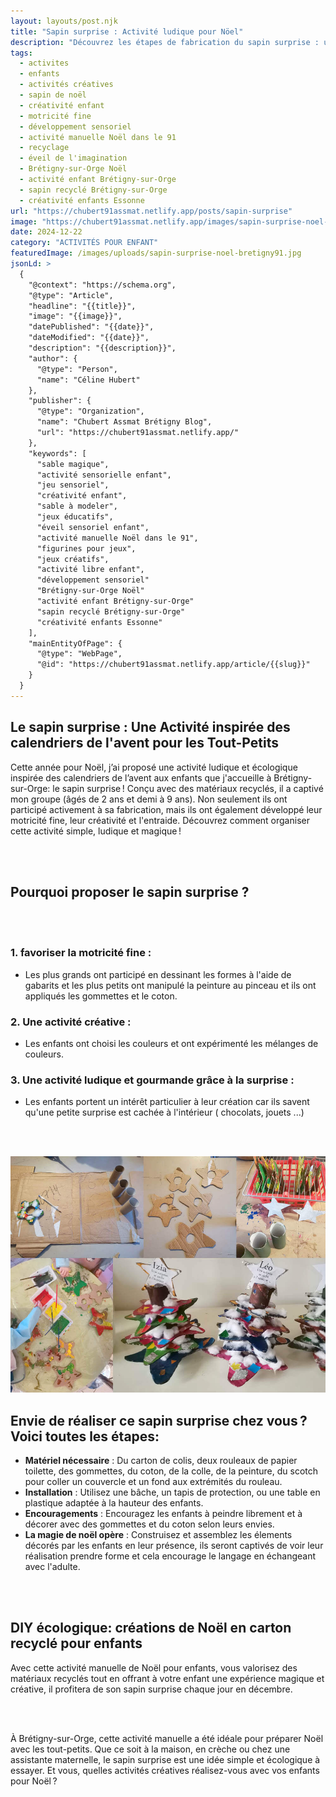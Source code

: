 ```yaml
---
layout: layouts/post.njk
title: "Sapin surprise : Activité ludique pour Nöel"
description: "Découvrez les étapes de fabrication du sapin surprise : une activité sensorielle et créative idéale pour les tout-petits pour noël, favorisant la motricité fine par la manipulation de gommettes, de coton et de peinture."
tags: 
  - activites
  - enfants
  - activités créatives
  - sapin de noël
  - créativité enfant
  - motricité fine
  - développement sensoriel
  - activité manuelle Noël dans le 91
  - recyclage
  - éveil de l'imagination
  - Brétigny-sur-Orge Noël
  - activité enfant Brétigny-sur-Orge
  - sapin recyclé Brétigny-sur-Orge
  - créativité enfants Essonne
url: "https://chubert91assmat.netlify.app/posts/sapin-surprise"
image: "https://chubert91assmat.netlify.app/images/sapin-surprise-noel-bretigny91.jpg"
date: 2024-12-22
category: "ACTIVITÉS POUR ENFANT"
featuredImage: /images/uploads/sapin-surprise-noel-bretigny91.jpg
jsonLd: >
  {
    "@context": "https://schema.org",
    "@type": "Article",
    "headline": "{{title}}",
    "image": "{{image}}",
    "datePublished": "{{date}}",
    "dateModified": "{{date}}",
    "description": "{{description}}",
    "author": {
      "@type": "Person",
      "name": "Céline Hubert"
    },
    "publisher": {
      "@type": "Organization",
      "name": "Chubert Assmat Brétigny Blog",
      "url": "https://chubert91assmat.netlify.app/"
    },
    "keywords": [
      "sable magique", 
      "activité sensorielle enfant", 
      "jeu sensoriel", 
      "créativité enfant", 
      "sable à modeler", 
      "jeux éducatifs", 
      "éveil sensoriel enfant", 
      "activité manuelle Noël dans le 91", 
      "figurines pour jeux", 
      "jeux créatifs", 
      "activité libre enfant", 
      "développement sensoriel"
      "Brétigny-sur-Orge Noël"
      "activité enfant Brétigny-sur-Orge"
      "sapin recyclé Brétigny-sur-Orge"
      "créativité enfants Essonne"
    ],
    "mainEntityOfPage": {
      "@type": "WebPage",
      "@id": "https://chubert91assmat.netlify.app/article/{{slug}}"
    }
  }
---
```



## **Le sapin surprise : Une Activité inspirée des calendriers de l'avent pour les Tout-Petits**
Cette année pour Noël, j’ai proposé une activité ludique et écologique inspirée des calendriers de l’avent aux enfants que j'accueille à Brétigny-sur-Orge: le sapin surprise ! Conçu avec des matériaux recyclés, il a captivé mon groupe (âgés de 2 ans et demi à 9 ans). Non seulement ils ont participé activement à sa fabrication, mais ils ont également développé leur motricité fine, leur créativité et l'entraide. Découvrez comment organiser cette activité simple, ludique et magique !


<br><br>


## **Pourquoi proposer le sapin surprise ?**


<br><br>


### **1. favoriser la motricité fine :**
- Les plus grands ont participé en dessinant les formes à l'aide de gabarits et les plus petits ont manipulé la peinture au pinceau et ils ont appliqués les gommettes et le coton.

### **2. Une activité créative  :**
- Les enfants ont choisi les couleurs et ont expérimenté les mélanges de couleurs.

### **3. Une activité ludique et gourmande grâce à la surprise  :**
- Les enfants portent un intérêt particulier à leur création car ils savent qu'une petite surprise est cachée à l'intérieur ( chocolats, jouets ...) 


<br><br>


![Découvrez les étapes de fabrication du sapin surprise, une activité manuelle réalisée à Brétigny-sur-Orge avec des enfants de 2 à 9 ans, idéale pour préparer Noël](/images/uploads/sapin-surprise-noel-bretigny91-etapes.jpg)



## **Envie de réaliser ce sapin surprise chez vous ? Voici toutes les étapes:**
- **Matériel nécessaire** : Du carton de colis, deux rouleaux de papier toilette, des gommettes, du coton, de la colle, de la peinture, du scotch pour coller un couvercle et un fond aux extrémités du rouleau.
- **Installation** : Utilisez une bâche, un tapis de protection, ou une table en plastique adaptée à la hauteur des enfants.
- **Encouragements** : Encouragez les enfants à peindre librement et à décorer avec des gommettes et du coton selon leurs envies.
- **La magie de noël opère** : Construisez et assemblez les élements décorés par les enfants en leur présence, ils seront captivés de voir leur réalisation prendre forme et cela encourage le langage en échangeant avec l'adulte.

<br><br>

## **DIY écologique: créations de Noël en carton recyclé pour enfants**
Avec cette activité manuelle de Noël pour enfants, vous valorisez des matériaux recyclés tout en offrant à votre enfant une expérience magique et créative, il profitera de son sapin surprise chaque jour en décembre.

<br><br>

À Brétigny-sur-Orge, cette activité manuelle a été idéale pour préparer Noël avec les tout-petits. Que ce soit à la maison, en crèche ou chez une assistante maternelle, le sapin surprise est une idée simple et écologique à essayer.
Et vous, quelles activités créatives réalisez-vous avec vos enfants pour Noël ?


